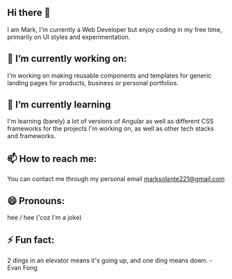 ## Hi there 👋
 I am Mark, I'm currently a Web Developer but enjoy coding in my free time, primarily on UI styles and experimentation.


## 🔭 I’m currently working on:
I'm working on making reusable components and templates for generic landing pages for products, business or personal portfolios.


## 🌱 I’m currently learning
I'm learning (barely) a lot of versions of Angular as well as different CSS frameworks for the projects I'm working on, as well as other tech stacks and frameworks.


## 📫 How to reach me: 
You can contact me through my personal email marksolante221@gmail.com

## 😄 Pronouns: 
hee / hee ('coz I'm a joke)
## ⚡ Fun fact: 
2 dings in an elevator means it's going up, and one ding means down.
    - Evan Fong
